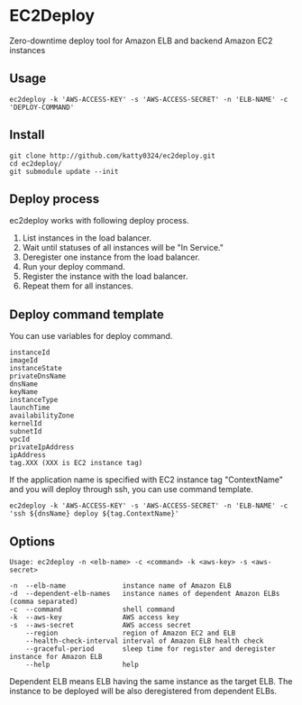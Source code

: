EC2Deploy
=========

Zero-downtime deploy tool for Amazon ELB and backend Amazon EC2 instances

## Usage

```shell
ec2deploy -k 'AWS-ACCESS-KEY' -s 'AWS-ACCESS-SECRET' -n 'ELB-NAME' -c 'DEPLOY-COMMAND'
```

## Install

```shell
git clone http://github.com/katty0324/ec2deploy.git
cd ec2deploy/
git submodule update --init
```

## Deploy process

ec2deploy works with following deploy process.

1. List instances in the load balancer.
2. Wait until statuses of all instances will be "In Service."
3. Deregister one instance from the load balancer.
4. Run your deploy command.
5. Register the instance with the load balancer.
6. Repeat them for all instances.

## Deploy command template

You can use variables for deploy command.

```
instanceId
imageId
instanceState
privateDnsName
dnsName
keyName
instanceType
launchTime
availabilityZone
kernelId
subnetId
vpcId
privateIpAddress
ipAddress
tag.XXX (XXX is EC2 instance tag)
```

If the application name is specified with EC2 instance tag "ContextName" and you will deploy through ssh, you can use command template. 

```shell
ec2deploy -k 'AWS-ACCESS-KEY' -s 'AWS-ACCESS-SECRET' -n 'ELB-NAME' -c 'ssh ${dnsName} deploy ${tag.ContextName}'
```

## Options

```shell
Usage: ec2deploy -n <elb-name> -c <command> -k <aws-key> -s <aws-secret>

-n  --elb-name              instance name of Amazon ELB
-d  --dependent-elb-names	instance names of dependent Amazon ELBs (comma separated)
-c  --command               shell command
-k  --aws-key               AWS access key
-s  --aws-secret            AWS access secret
    --region                region of Amazon EC2 and ELB
    --health-check-interval interval of Amazon ELB health check
    --graceful-period       sleep time for register and deregister instance for Amazon ELB
    --help                  help
```

Dependent ELB means ELB having the same instance as the target ELB. The instance to be deployed will be also deregistered from dependent ELBs.
